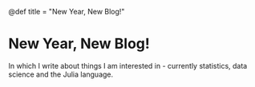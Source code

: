 @def title = "New Year, New Blog!"

# New Year, New Blog!

In which I write about things I am interested in - currently statistics, data science and the Julia language.